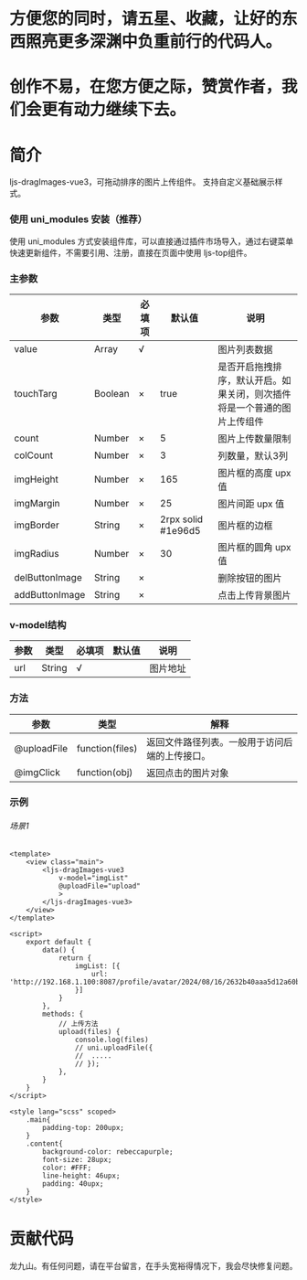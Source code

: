 # 方便您的同时，请五星、收藏，让好的东西照亮更多深渊中负重前行的代码人。
# 创作不易，在您方便之际，赞赏作者，我们会更有动力继续下去。

# 简介
ljs-dragImages-vue3，可拖动排序的图片上传组件。
支持自定义基础展示样式。

### 使用 uni_modules 安装（推荐）
使用 uni_modules 方式安装组件库，可以直接通过插件市场导入，通过右键菜单快速更新组件，不需要引用、注册，直接在页面中使用 ljs-top组件。

### 主参数

 参数  | 类型| 必填项 | 默认值 | 说明
 ---- | ----- | ------ | ------  | ------ 
 value | Array | √ |  | 图片列表数据
 touchTarg | Boolean | × | true | 是否开启拖拽排序，默认开启。如果关闭，则次插件将是一个普通的图片上传组件
 count | Number | × | 5 | 图片上传数量限制
 colCount | Number | × | 3 | 列数量，默认3列
 imgHeight | Number | × | 165 | 图片框的高度 upx 值
 imgMargin | Number | × | 25 | 图片间距 upx 值
 imgBorder | String | × | 2rpx solid #1e96d5 | 图片框的边框
 imgRadius | Number | × | 30 | 图片框的圆角 upx 值
 delButtonImage | String | × |  | 删除按钮的图片
 addButtonImage | String | × |  | 点击上传背景图片
 
### v-model结构

 参数  | 类型| 必填项 | 默认值 | 说明
 ---- | ----- | ------ | ------  | ------ 
 url | String | √ |  | 图片地址
 
### 方法

 参数  | 类型| 解释
 ---- | ----- | ------ 
 @uploadFile | function(files) | 返回文件路径列表。一般用于访问后端的上传接口。
 @imgClick | function(obj) | 返回点击的图片对象
 
### 示例

###### 场景1
```vue
<template>
	<view class="main">
		<ljs-dragImages-vue3
			v-model="imgList"
			@uploadFile="upload"
			>
		</ljs-dragImages-vue3>
	</view>
</template>

<script>
	export default {
		data() {
			return {
				imgList: [{
					url: 'http://192.168.1.100:8087/profile/avatar/2024/08/16/2632b40aaa5d12a60bd6e724807a5561_20240816181530A012.jpeg'
				}]
			}
		},
		methods: {
			// 上传方法
			upload(files) {
				console.log(files)
				// uni.uploadFile({
				// 	.....
				// });
			},
		}
	}
</script>

<style lang="scss" scoped>
	.main{
		padding-top: 200upx;
	}
	.content{
		background-color: rebeccapurple;
		font-size: 28upx;
		color: #FFF;
		line-height: 46upx;
		padding: 40upx;
	}
</style>

```

# 贡献代码
龙九山。有任何问题，请在平台留言，在手头宽裕得情况下，我会尽快修复问题。